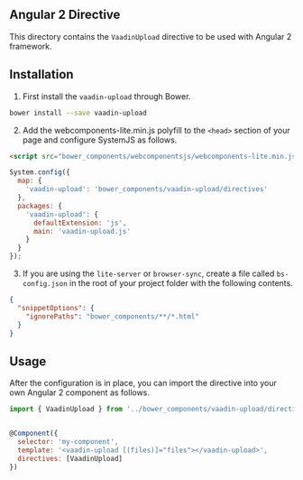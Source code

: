 ## Angular 2 Directive

This directory contains the `VaadinUpload` directive to be used with
Angular 2 framework.

## Installation

1) First install the `vaadin-upload` through Bower.

```bash
bower install --save vaadin-upload
```


2) Add the webcomponents-lite.min.js polyfill to the `<head>` section of your
page and configure SystemJS as follows.

```html
<script src="bower_components/webcomponentsjs/webcomponents-lite.min.js"></script>
```

```javascript
System.config({
  map: {
    'vaadin-upload': 'bower_components/vaadin-upload/directives'
  },
  packages: {
    'vaadin-upload': {
      defaultExtension: 'js',
      main: 'vaadin-upload.js'
    }
  }
});
```

3) If you are using the `lite-server` or `browser-sync`, create a file called
`bs-config.json` in the root of your project folder with the following contents.

```json
{
  "snippetOptions": {
    "ignorePaths": "bower_components/**/*.html"
  }
}
```

## Usage

After the configuration is in place, you can import the directive into your
own Angular 2 component as follows.

```javascript
import { VaadinUpload } from '../bower_components/vaadin-upload/directives/vaadin-upload';


@Component({
  selector: 'my-component',
  template: '<vaadin-upload [(files)]="files"></vaadin-upload>',
  directives: [VaadinUpload]
})
```
